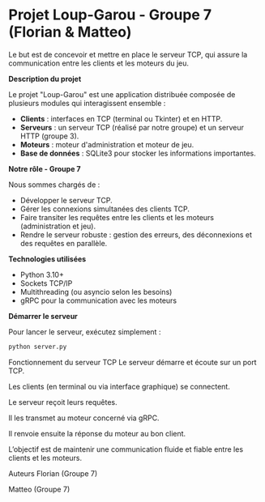 # Projet Loup-Garou - Groupe 7 (Florian & Matteo)

Le but est de concevoir et mettre en place le serveur TCP, qui assure la communication entre les clients et les moteurs du jeu.

**Description du projet**

Le projet "Loup-Garou" est une application distribuée composée de plusieurs modules qui interagissent ensemble :

- **Clients** : interfaces en TCP (terminal ou Tkinter) et en HTTP.
- **Serveurs** : un serveur TCP (réalisé par notre groupe) et un serveur HTTP (groupe 3).
- **Moteurs** : moteur d'administration et moteur de jeu.
- **Base de données** : SQLite3 pour stocker les informations importantes.

**Notre rôle - Groupe 7**

Nous sommes chargés de :

- Développer le serveur TCP.
- Gérer les connexions simultanées des clients TCP.
- Faire transiter les requêtes entre les clients et les moteurs (administration et jeu).
- Rendre le serveur robuste : gestion des erreurs, des déconnexions et des requêtes en parallèle.

**Technologies utilisées**

- Python 3.10+
- Sockets TCP/IP
- Multithreading (ou asyncio selon les besoins)
- gRPC pour la communication avec les moteurs

**Démarrer le serveur**

Pour lancer le serveur, exécutez simplement :

```bash
python server.py
```

Fonctionnement du serveur TCP
Le serveur démarre et écoute sur un port TCP.

Les clients (en terminal ou via interface graphique) se connectent.

Le serveur reçoit leurs requêtes.

Il les transmet au moteur concerné via gRPC.

Il renvoie ensuite la réponse du moteur au bon client.

L’objectif est de maintenir une communication fluide et fiable entre les clients et les moteurs.

Auteurs
Florian (Groupe 7)

Matteo (Groupe 7)

